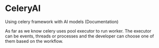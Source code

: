 # CeleryAI
Using celery framework with AI models (Documentation)

As far as we know celery uses pool executor to run worker. The executor can be events, threads or processes and the developer can choose one of them based on the workflow.

